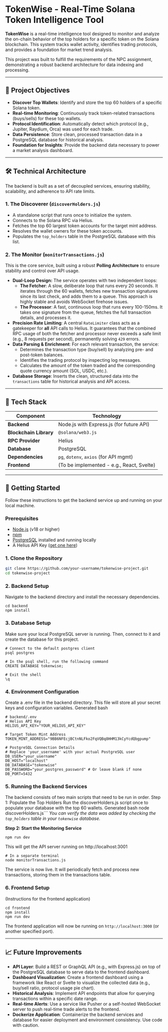 # TokenWise - Real-Time Solana Token Intelligence Tool

**TokenWise** is a real-time intelligence tool designed to monitor and analyze the on-chain behavior of the top holders for a specific token on the Solana blockchain. This system tracks wallet activity, identifies trading protocols, and provides a foundation for market trend analysis.

This project was built to fulfill the requirements of the NPC assignment, demonstrating a robust backend architecture for data indexing and processing.

---

## 🎯 Project Objectives

-   **Discover Top Wallets**: Identify and store the top 60 holders of a specific Solana token.
-   **Real-time Monitoring**: Continuously track token-related transactions (buys/sells) for these top wallets.
-   **Protocol Identification**: Automatically detect which protocol (e.g., Jupiter, Raydium, Orca) was used for each trade.
-   **Data Persistence**: Store clean, processed transaction data in a PostgreSQL database for historical analysis.
-   **Foundation for Insights**: Provide the backend data necessary to power a market analysis dashboard.

---

## 🛠️ Technical Architecture

The backend is built as a set of decoupled services, ensuring stability, scalability, and adherence to API rate limits.

### 1. The Discoverer (`discoverHolders.js`)

-   A standalone script that runs once to initialize the system.
-   Connects to the Solana RPC via Helius.
-   Fetches the top 60 largest token accounts for the target mint address.
-   Resolves the wallet owners for these token accounts.
-   Populates the `top_holders` table in the PostgreSQL database with this list.

### 2. The Monitor (`monitorTransactions.js`)

This is the core service, built using a robust **Polling Architecture** to ensure stability and control over API usage.

-   **Dual-Loop Design:** The service operates with two independent loops:
    -   **The Fetcher**: A slow, deliberate loop that runs every 20 seconds. It iterates through the 60 wallets, fetches new transaction signatures since its last check, and adds them to a queue. This approach is highly stable and avoids WebSocket firehose issues.
    -   **The Processor**: A fast, continuous loop that runs every 100-150ms. It takes one signature from the queue, fetches the full transaction details, and processes it.
-   **Precision Rate Limiting**: A central `RateLimiter` class acts as a gatekeeper for **all** API calls to Helius. It guarantees that the combined RPC usage of both the fetcher and processor never exceeds a safe limit (e.g., 8 requests per second), permanently solving `429` errors.
-   **Data Parsing & Enrichment**: For each relevant transaction, the service:
    -   Determines the transaction type (buy/sell) by analyzing pre- and post-token balances.
    -   Identifies the trading protocol by inspecting log messages.
    -   Calculates the amount of the token traded and the corresponding quote currency amount (SOL, USDC, etc.).
-   **Database Storage**: Inserts the clean, structured data into the `transactions` table for historical analysis and API access.

---

## 🧱 Tech Stack

| Component            | Technology                                |
| -------------------- | ----------------------------------------- |
| **Backend**          | Node.js with Express.js (for future API)  |
| **Blockchain Library** | `@solana/web3.js`                           |
| **RPC Provider**     | Helius                                    |
| **Database**         | PostgreSQL                                |
| **Dependencies**     | `pg`, `dotenv`, `axios` (for API mgmt)    |
| **Frontend**         | (To be implemented - e.g., React, Svelte) |

---

## 🚀 Getting Started

Follow these instructions to get the backend service up and running on your local machine.

### Prerequisites

-   [Node.js](https://nodejs.org/en/) (v18 or higher)
-   [npm](https://www.npmjs.com/)
-   [PostgreSQL](https://www.postgresql.org/download/) installed and running locally
-   A Helius API Key ([get one here](https://helius.dev/))

### 1. Clone the Repository

```bash
git clone https://github.com/your-username/tokenwise-project.git
cd tokenwise-project
```

### 2. Backend Setup
Navigate to the backend directory and install the necessary dependencies.

```
cd backend
npm install
```
### 3. Database Setup
Make sure your local PostgreSQL server is running. Then, connect to it and create the database for this project.

```
# Connect to the default postgres client
psql postgres

# In the psql shell, run the following command
CREATE DATABASE tokenwise;

# Exit the shell
\q
```

### 4. Environment Configuration
Create a .env file in the backend directory. This file will store all your secret keys and configuration variables.
Generated bash

```
# backend/.env
# Helius API Key
HELIUS_API_KEY="YOUR_HELIUS_API_KEY"

# Target Token Mint Address
TOKEN_MINT_ADDRESS="9BB6NFEcjBCtnNLFko2FqVQBq8HHM13kCyYcdQbgpump"

# PostgreSQL Connection Details
# Replace 'your_username' with your actual PostgreSQL user
DB_USER="your_username"
DB_HOST="localhost"
DB_DATABASE="tokenwise"
DB_PASSWORD="your_postgres_password" # Or leave blank if none
DB_PORT=5432
```

### 5. Running the Backend Services
The backend consists of two main scripts that need to be run in order.
Step 1: Populate the Top Holders
Run the discoverHolders.js script once to populate your database with the top 60 wallets.
Generated bash
node discoverHolders.js```
*You can verify the data was added by checking the `top_holders` table in your `tokenwise` database.*

**Step 2: Start the Monitoring Service**


```
npm run dev
```
This will get the API server running on http://localhost:3001

```
# In a separate terminal
node monitorTransactions.js
```

The service is now live. It will periodically fetch and process new transactions, storing them in the transactions table.
### 6. Frontend Setup
(Instructions for the frontend application)

```
cd frontend
npm install
npm run dev
```

The frontend application will now be running on `http://localhost:3000` (or another specified port).

---

## 📈 Future Improvements

-   **API Layer**: Build a REST or GraphQL API (e.g., with Express.js) on top of the PostgreSQL database to serve data to the frontend dashboard.
-   **Dashboard Visualization**: Create a frontend dashboard using a framework like React or Svelte to visualize the collected data (e.g., buy/sell ratio, protocol usage pie chart).
-   **Historical Analysis**: Implement API endpoints that allow for querying transactions within a specific date range.
-   **Real-time Alerts**: Use a service like Pusher or a self-hosted WebSocket server to push real-time trade alerts to the frontend.
-   **Dockerize Application**: Containerize the backend services and database for easier deployment and environment consistency.
Use code with caution.
